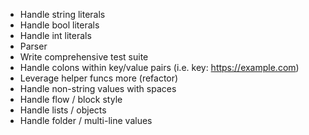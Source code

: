  * Handle string literals
 * Handle bool literals
 * Handle int literals
 * Parser
 * Write comprehensive test suite
 * Handle colons within key/value pairs (i.e. key: https://example.com)
 * Leverage helper funcs more (refactor)
 * Handle non-string values with spaces
 * Handle flow / block style
 * Handle lists / objects
 * Handle folder / multi-line values
